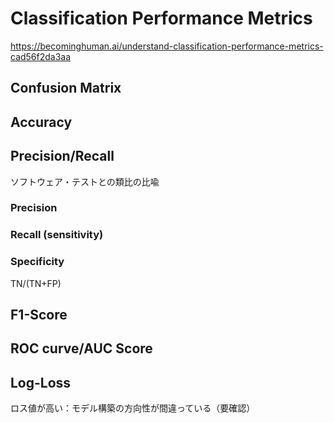 # Classification Performance Metrics

https://becominghuman.ai/understand-classification-performance-metrics-cad56f2da3aa

## Confusion Matrix

## Accuracy

## Precision/Recall

ソフトウェア・テストとの類比の比喩

### Precision

### Recall (sensitivity)

### Specificity

TN/(TN+FP)

## F1-Score

## ROC curve/AUC Score

## Log-Loss

ロス値が高い：モデル構築の方向性が間違っている（要確認）


